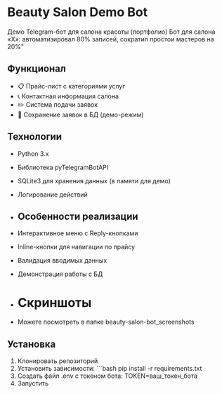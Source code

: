 # Beauty Salon Demo Bot

Демо Telegram-бот для салона красоты (портфолио)
Бот для салона «X»: автоматизировал 80% записей, сократил простои мастеров на 20%"
## Функционал

- 📋 Прайс-лист с категориями услуг
- 📞 Контактная информация салона
- ✏️ Система подачи заявок
- 💾 Сохранение заявок в БД (демо-режим)

## Технологии

- Python 3.x
- Библиотека pyTelegramBotAPI
- SQLite3 для хранения данных (в памяти для демо)
- Логирование действий

- ## Особенности реализации

- Интерактивное меню с Reply-кнопками
- Inline-кнопки для навигации по прайсу
- Валидация вводимых данных
- Демонстрация работы с БД

- # Скриншоты
- Можете посмотреть в папке beauty-salon-bot_screenshots

## Установка

1. Клонировать репозиторий
2. Установить зависимости:
        ```bash
   pip install -r requirements.txt
4. Создать файл .env с токеном бота:
    TOKEN=ваш_токен_бота
5. Запустить
